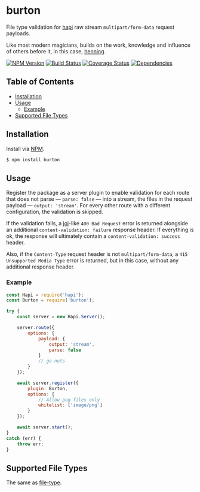 # burton
File type validation for [hapi](https://github.com/hapijs/hapi) raw stream `multipart/form-data` request payloads.

Like most modern magicians, builds on the work, knowledge and influence of others before it, in this case, [henning](https://github.com/ruiquelhas/henning).

[![NPM Version][fury-img]][fury-url] [![Build Status][travis-img]][travis-url] [![Coverage Status][coveralls-img]][coveralls-url] [![Dependencies][david-img]][david-url]

## Table of Contents
- [Installation](#installation)
- [Usage](#usage)
  - [Example](#example)
- [Supported File Types](#supported-file-types)

## Installation
Install via [NPM](https://www.npmjs.org).

```sh
$ npm install burton
```

## Usage
Register the package as a server plugin to enable validation for each route that does not parse — `parse: false` — into a stream, the files in the request payload — `output: 'stream'`. For every other route with a different configuration, the validation is skipped.

If the validation fails, a [joi](https://github.com/hapijs/joi)-like `400 Bad Request` error is returned alongside an additional `content-validation: failure` response header. If everything is ok, the response will ultimately contain a `content-validation: success` header.

Also, if the `Content-Type` request header is not `multipart/form-data`, a `415 Unsupported Media Type` error is returned, but in this case, without any additional response header.

### Example

```js
const Hapi = require('hapi');
const Burton = require('burton');

try {
    const server = new Hapi.Server();

    server.route({
        options: {
            payload: {
                output: 'stream',
                parse: false
            }
            // go nuts
        }
    });

    await server.register({
        plugin: Burton,
        options: {
            // Allow png files only
            whitelist: ['image/png']
        }
    });

    await server.start();
}
catch (err) {
    throw err;
}
```

## Supported File Types
The same as [file-type](https://github.com/sindresorhus/file-type/tree/v7.0.0#supported-file-types).

[coveralls-img]: https://coveralls.io/repos/ruiquelhas/burton/badge.svg
[coveralls-url]: https://coveralls.io/github/ruiquelhas/burton
[david-img]: https://david-dm.org/ruiquelhas/burton.svg
[david-url]: https://david-dm.org/ruiquelhas/burton
[fury-img]: https://badge.fury.io/js/burton.svg
[fury-url]: https://badge.fury.io/js/burton
[travis-img]: https://travis-ci.org/ruiquelhas/burton.svg
[travis-url]: https://travis-ci.org/ruiquelhas/burton
